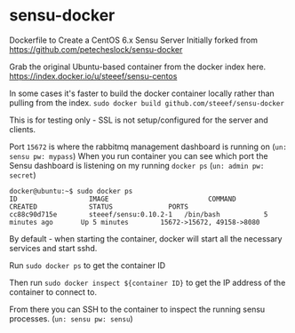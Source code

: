 sensu-docker
============

Dockerfile to Create a CentOS 6.x Sensu Server
Initially forked from https://github.com/petecheslock/sensu-docker

Grab the original Ubuntu-based container from the docker index here.  https://index.docker.io/u/steeef/sensu-centos

In some cases it's faster to build the docker container locally rather than pulling from the index.
`sudo docker build github.com/steeef/sensu-docker`

This is for testing only - SSL is not setup/configured for the server and clients.

Port `15672` is where the rabbitmq management dashboard is running on (`un: sensu pw: mypass`)
When you run container you can see which port the Sensu dashboard is listening on my running `docker ps` (`un: admin pw: secret`)

```
docker@ubuntu:~$ sudo docker ps
ID                  IMAGE                         COMMAND             CREATED             STATUS              PORTS
cc88c90d715e        steeef/sensu:0.10.2-1   /bin/bash           5 minutes ago       Up 5 minutes        15672->15672, 49158->8080
```

By default - when starting the container, docker will start all the necessary services and start sshd.

Run `sudo docker ps` to get the container ID

Then run `sudo docker inspect ${container ID}` to get the IP address of the container to connect to.

From there you can SSH to the container to inspect the running sensu processes. (`un: sensu pw: sensu`)
